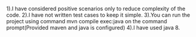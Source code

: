 1).I have considered positive scenarios only to reduce complexity of the code.
2).I have not written test cases to keep it simple.
3).You can run the project using command mvn compile exec:java on the command prompt(Provided maven and java is configured)
4).I have used java 8.

